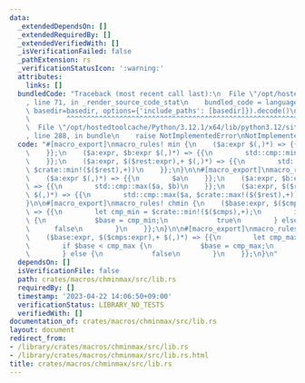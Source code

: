 ```yaml
---
data:
  _extendedDependsOn: []
  _extendedRequiredBy: []
  _extendedVerifiedWith: []
  _isVerificationFailed: false
  _pathExtension: rs
  _verificationStatusIcon: ':warning:'
  attributes:
    links: []
  bundledCode: "Traceback (most recent call last):\n  File \"/opt/hostedtoolcache/Python/3.12.1/x64/lib/python3.12/site-packages/onlinejudge_verify/documentation/build.py\"\
    , line 71, in _render_source_code_stat\n    bundled_code = language.bundle(stat.path,\
    \ basedir=basedir, options={'include_paths': [basedir]}).decode()\n          \
    \         ^^^^^^^^^^^^^^^^^^^^^^^^^^^^^^^^^^^^^^^^^^^^^^^^^^^^^^^^^^^^^^^^^^^^^^^^^^^^^^^^^\n\
    \  File \"/opt/hostedtoolcache/Python/3.12.1/x64/lib/python3.12/site-packages/onlinejudge_verify/languages/rust.py\"\
    , line 288, in bundle\n    raise NotImplementedError\nNotImplementedError\n"
  code: "#[macro_export]\nmacro_rules! min {\n    ($a:expr $(,)*) => {{\n        $a\n\
    \    }};\n    ($a:expr, $b:expr $(,)*) => {{\n        std::cmp::min($a, $b)\n\
    \    }};\n    ($a:expr, $($rest:expr),+ $(,)*) => {{\n        std::cmp::min($a,\
    \ $crate::min!($($rest),+))\n    }};\n}\n\n#[macro_export]\nmacro_rules! max {\n\
    \    ($a:expr $(,)*) => {{\n        $a\n    }};\n    ($a:expr, $b:expr $(,)*)\
    \ => {{\n        std::cmp::max($a, $b)\n    }};\n    ($a:expr, $($rest:expr),+\
    \ $(,)*) => {{\n        std::cmp::max($a, $crate::max!($($rest),+))\n    }};\n\
    }\n\n#[macro_export]\nmacro_rules! chmin {\n    ($base:expr, $($cmps:expr),+ $(,)*)\
    \ => {{\n        let cmp_min = $crate::min!($($cmps),+);\n        if $base > cmp_min\
    \ {\n            $base = cmp_min;\n            true\n        } else {\n      \
    \      false\n        }\n    }};\n}\n\n#[macro_export]\nmacro_rules! chmax {\n\
    \    ($base:expr, $($cmps:expr),+ $(,)*) => {{\n        let cmp_max = $crate::max!($($cmps),+);\n\
    \        if $base < cmp_max {\n            $base = cmp_max;\n            true\n\
    \        } else {\n            false\n        }\n    }};\n}\n"
  dependsOn: []
  isVerificationFile: false
  path: crates/macros/chminmax/src/lib.rs
  requiredBy: []
  timestamp: '2023-04-22 14:06:50+09:00'
  verificationStatus: LIBRARY_NO_TESTS
  verifiedWith: []
documentation_of: crates/macros/chminmax/src/lib.rs
layout: document
redirect_from:
- /library/crates/macros/chminmax/src/lib.rs
- /library/crates/macros/chminmax/src/lib.rs.html
title: crates/macros/chminmax/src/lib.rs
---
```

